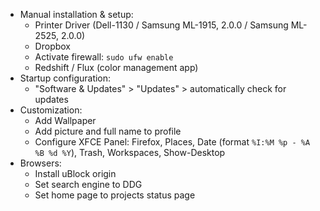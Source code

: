 - Manual installation & setup:
    - Printer Driver (Dell-1130 / Samsung ML-1915, 2.0.0 / Samsung ML-2525, 2.0.0)
    - Dropbox
    - Activate firewall: `sudo ufw enable`
    - Redshift / Flux (color management app)
- Startup configuration:
    - "Software & Updates" > "Updates" > automatically check for updates
- Customization:
    - Add Wallpaper
    - Add picture and full name to profile
    - Configure XFCE Panel: Firefox, Places, Date (format `%I:%M %p - %A %B %d %Y`), Trash, Workspaces, Show-Desktop
- Browsers:
    - Install uBlock origin
    - Set search engine to DDG
    - Set home page to projects status page
